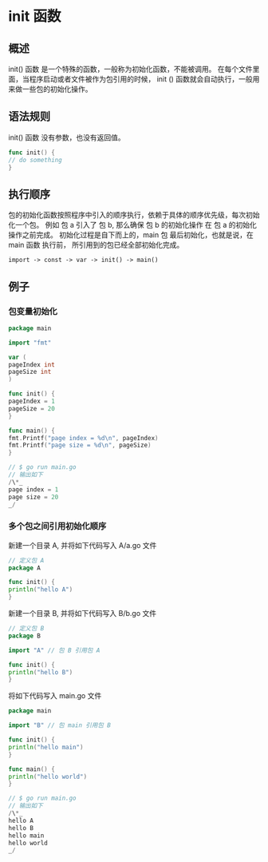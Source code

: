 # init 函数

## 概述

init() 函数 是一个特殊的函数，一般称为初始化函数，不能被调用。 在每个文件里面，当程序启动或者文件被作为包引用的时候，
init () 函数就会自动执行，一般用来做一些包的初始化操作。

## 语法规则

init() 函数 没有参数，也没有返回值。

```go
func init() {
// do something
}
```

## 执行顺序

包的初始化函数按照程序中引入的顺序执行，依赖于具体的顺序优先级，每次初始化一个包。
例如 包 a 引入了 包 b, 那么确保 包 b 的初始化操作 在 包 a 的初始化操作之前完成。
初始化过程是自下而上的，main 包 最后初始化，也就是说，在 main 函数 执行前，
所引用到的包已经全部初始化完成。

```
import -> const -> var -> init() -> main()
```

## 例子

### 包变量初始化

```go
package main

import "fmt"

var (
pageIndex int
pageSize int
)

func init() {
pageIndex = 1
pageSize = 20
}

func main() {
fmt.Printf("page index = %d\n", pageIndex)
fmt.Printf("page size = %d\n", pageSize)
}

// $ go run main.go
// 输出如下
/\*_
page index = 1
page size = 20
_/
```

### 多个包之间引用初始化顺序

新建一个目录 A, 并将如下代码写入 A/a.go 文件

```go
// 定义包 A
package A

func init() {
println("hello A")
}
```

新建一个目录 B, 并将如下代码写入 B/b.go 文件

```go
// 定义包 B
package B

import "A" // 包 B 引用包 A

func init() {
println("hello B")
}
```

将如下代码写入 main.go 文件

```go
package main

import "B" // 包 main 引用包 B

func init() {
println("hello main")
}

func main() {
println("hello world")
}

// $ go run main.go
// 输出如下
/\*_
hello A
hello B
hello main
hello world
_/
```
